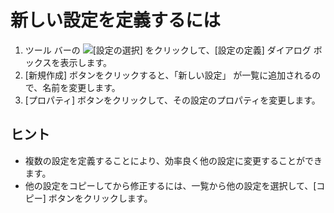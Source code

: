 # 新しい設定を定義するには

1. ツール バーの ![[設定の選択]](../../images/configpopup..png)
をクリックして、\[設定の定義\] ダイアログ ボックスを表示します。
2. \[新規作成\] ボタンをクリックすると、「新しい設定」 が一覧に追加されるので、名前を変更します。
3. \[プロパティ\] ボタンをクリックして、その設定のプロパティを変更します。

## ヒント

- 複数の設定を定義することにより、効率良く他の設定に変更することができます。
- 他の設定をコピーしてから修正するには、一覧から他の設定を選択して、\[コピー\] ボタンをクリックします。
